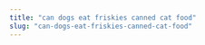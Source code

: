 ```yaml
---
title: "can dogs eat friskies canned cat food"
slug: "can-dogs-eat-friskies-canned-cat-food"
---
```


